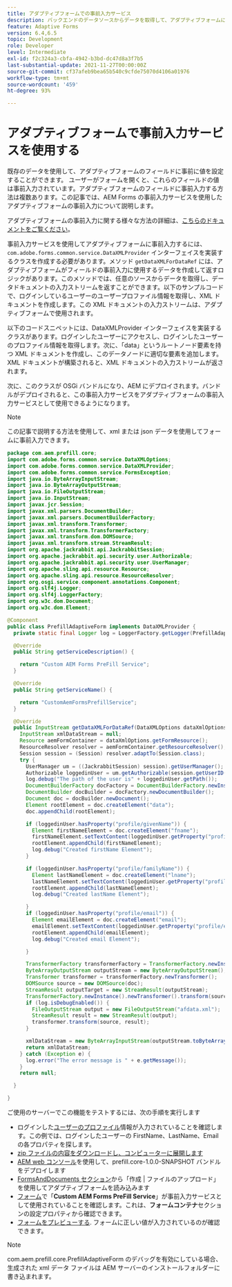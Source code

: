 ```yaml
---
title: アダプティブフォームでの事前入力サービス
description: バックエンドのデータソースからデータを取得して、アダプティブフォームに事前入力します。
feature: Adaptive Forms
version: 6.4,6.5
topic: Development
role: Developer
level: Intermediate
exl-id: f2c324a3-cbfa-4942-b3bd-dc47d8a3f7b5
last-substantial-update: 2021-11-27T00:00:00Z
source-git-commit: cf37afeb9bea65b540c9cfde75070d4106a01976
workflow-type: tm+mt
source-wordcount: '459'
ht-degree: 93%

---
```


# アダプティブフォームで事前入力サービスを使用する

既存のデータを使用して、アダプティブフォームのフィールドに事前に値を設定することができます。 ユーザーがフォームを開くと、これらのフィールドの値は事前入力されています。アダプティブフォームのフィールドに事前入力する方法は複数あります。この記事では、AEM Forms の事前入力サービスを使用したアダプティブフォームの事前入力について説明します。

アダプティブフォームの事前入力に関する様々な方法の詳細は、[こちらのドキュメントをご覧ください](https://helpx.adobe.com/experience-manager/6-4/forms/using/prepopulate-adaptive-form-fields.html?lang=ja#AEMFormsprefillservice)。

事前入力サービスを使用してアダプティブフォームに事前入力するには、`com.adobe.forms.common.service.DataXMLProvider` インターフェイスを実装するクラスを作成する必要があります。メソッド `getDataXMLForDataRef` には、アダプティブフォームがフィールドの事前入力に使用するデータを作成して返すロジックがあります。このメソッドでは、任意のソースからデータを取得し、データドキュメントの入力ストリームを返すことができます。以下のサンプルコードで、ログインしているユーザーのユーザープロファイル情報を取得し、XML ドキュメントを作成します。この XML ドキュメントの入力ストリームは、アダプティブフォームで使用されます。

以下のコードスニペットには、DataXMLProvider インターフェイスを実装するクラスがあります。ログインしたユーザーにアクセスし、ログインしたユーザーのプロファイル情報を取得します。次に、「data」というルートノード要素を持つ XML ドキュメントを作成し、このデータノードに適切な要素を追加します。XML ドキュメントが構築されると、XML ドキュメントの入力ストリームが返されます。

次に、このクラスが OSGi バンドルになり、AEM にデプロイされます。バンドルがデプロイされると、この事前入力サービスをアダプティブフォームの事前入力サービスとして使用できるようになります。

>[!NOTE]
>
>この記事で説明する方法を使用して、xml または json データを使用してフォームに事前入力できます。

```java
package com.aem.prefill.core;
import com.adobe.forms.common.service.DataXMLOptions;
import com.adobe.forms.common.service.DataXMLProvider;
import com.adobe.forms.common.service.FormsException;
import java.io.ByteArrayInputStream;
import java.io.ByteArrayOutputStream;
import java.io.FileOutputStream;
import java.io.InputStream;
import javax.jcr.Session;
import javax.xml.parsers.DocumentBuilder;
import javax.xml.parsers.DocumentBuilderFactory;
import javax.xml.transform.Transformer;
import javax.xml.transform.TransformerFactory;
import javax.xml.transform.dom.DOMSource;
import javax.xml.transform.stream.StreamResult;
import org.apache.jackrabbit.api.JackrabbitSession;
import org.apache.jackrabbit.api.security.user.Authorizable;
import org.apache.jackrabbit.api.security.user.UserManager;
import org.apache.sling.api.resource.Resource;
import org.apache.sling.api.resource.ResourceResolver;
import org.osgi.service.component.annotations.Component;
import org.slf4j.Logger;
import org.slf4j.LoggerFactory;
import org.w3c.dom.Document;
import org.w3c.dom.Element;

@Component
public class PrefillAdaptiveForm implements DataXMLProvider {
  private static final Logger log = LoggerFactory.getLogger(PrefillAdaptiveForm.class);

  @Override
  public String getServiceDescription() {

    return "Custom AEM Forms PreFill Service";
  }

  @Override
  public String getServiceName() {

    return "CustomAemFormsPrefillService";
  }

  @Override
  public InputStream getDataXMLForDataRef(DataXMLOptions dataXmlOptions) throws FormsException {
    InputStream xmlDataStream = null;
    Resource aemFormContainer = dataXmlOptions.getFormResource();
    ResourceResolver resolver = aemFormContainer.getResourceResolver();
    Session session = (Session) resolver.adaptTo(Session.class);
    try {
      UserManager um = ((JackrabbitSession) session).getUserManager();
      Authorizable loggedinUser = um.getAuthorizable(session.getUserID());
      log.debug("The path of the user is" + loggedinUser.getPath());
      DocumentBuilderFactory docFactory = DocumentBuilderFactory.newInstance();
      DocumentBuilder docBuilder = docFactory.newDocumentBuilder();
      Document doc = docBuilder.newDocument();
      Element rootElement = doc.createElement("data");
      doc.appendChild(rootElement);

      if (loggedinUser.hasProperty("profile/givenName")) {
        Element firstNameElement = doc.createElement("fname");
        firstNameElement.setTextContent(loggedinUser.getProperty("profile/givenName")[0].getString());
        rootElement.appendChild(firstNameElement);
        log.debug("Created firstName Element");
      }

      if (loggedinUser.hasProperty("profile/familyName")) {
        Element lastNameElement = doc.createElement("lname");
        lastNameElement.setTextContent(loggedinUser.getProperty("profile/familyName")[0].getString());
        rootElement.appendChild(lastNameElement);
        log.debug("Created lastName Element");

      }
      if (loggedinUser.hasProperty("profile/email")) {
        Element emailElement = doc.createElement("email");
        emailElement.setTextContent(loggedinUser.getProperty("profile/email")[0].getString());
        rootElement.appendChild(emailElement);
        log.debug("Created email Element");

      }

      TransformerFactory transformerFactory = TransformerFactory.newInstance();
      ByteArrayOutputStream outputStream = new ByteArrayOutputStream();
      Transformer transformer = transformerFactory.newTransformer();
      DOMSource source = new DOMSource(doc);
      StreamResult outputTarget = new StreamResult(outputStream);
      TransformerFactory.newInstance().newTransformer().transform(source, outputTarget);
      if (log.isDebugEnabled()) {
        FileOutputStream output = new FileOutputStream("afdata.xml");
        StreamResult result = new StreamResult(output);
        transformer.transform(source, result);
      }

      xmlDataStream = new ByteArrayInputStream(outputStream.toByteArray());
      return xmlDataStream;
    } catch (Exception e) {
      log.error("The error message is " + e.getMessage());
    }
    return null;

  }

}
```

ご使用のサーバーでこの機能をテストするには、次の手順を実行します

* ログインした[ユーザーのプロファイル](http://localhost:4502/security/users.html)情報が入力されていることを確認します。この例では、ログインしたユーザーの FirstName、LastName、Email の各プロパティを探します。
* [zip ファイルの内容をダウンロードし、コンピューターに展開します](assets/prefillservice.zip)
* [AEM web コンソール](http://localhost:4502/system/console/bundles)を使用して、prefill.core-1.0.0-SNAPSHOT バンドルをデプロイします
* [FormsAndDocuments セクション](http://localhost:4502/aem/forms.html/content/dam/formsanddocuments)から「作成 | ファイルのアップロード」を使用してアダプティブフォームを読み込みます
* [フォーム](http://localhost:4502/editor.html/content/forms/af/prefill.html)で「**Custom AEM Forms PreFill Service**」が事前入力サービスとして使用されていることを確認します。これは、**フォームコンテナ**&#x200B;セクションの設定プロパティから確認できます。
* [フォームをプレビューする](http://localhost:4502/content/dam/formsanddocuments/prefill/jcr:content?wcmmode=disabled). フォームに正しい値が入力されているのが確認できます。

>[!NOTE]
>
>com.aem.prefill.core.PrefillAdaptiveForm のデバッグを有効にしている場合、生成された xml データ ファイルは AEM サーバーのインストールフォルダーに書き込まれます。

